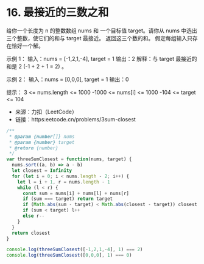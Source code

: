 # 16. 最接近的三数之和

给你一个长度为 n 的整数数组 nums 和 一个目标值 target。请你从 nums 中选出三个整数，使它们的和与 target 最接近。
返回这三个数的和。
假定每组输入只存在恰好一个解。

示例 1：
输入：nums = [-1,2,1,-4], target = 1
输出：2
解释：与 target 最接近的和是 2 (-1 + 2 + 1 = 2) 。

示例 2：
输入：nums = [0,0,0], target = 1
输出：0


提示：
3 <= nums.length <= 1000
-1000 <= nums[i] <= 1000
-104 <= target <= 104

- 来源：力扣（LeetCode）  
- 链接：https:eetcode.cn/problems/3sum-closest

```javascript
/**
 * @param {number[]} nums
 * @param {number} target
 * @return {number}
 */
var threeSumClosest = function(nums, target) {
  nums.sort((a, b) => a - b)
  let closest = Infinity
  for (let i = 0; i < nums.length - 2; i++) {
    let l = i + 1, r = nums.length - 1
    while (l < r) {
      const sum = nums[i] + nums[l] + nums[r]
      if (sum === target) return target
      if (Math.abs(sum - target) < Math.abs(closest - target)) closest = sum
      if (sum < target) l++
      else r--
    }
  }
  return closest
}

console.log(threeSumClosest([-1,2,1,-4], 1) === 2)
console.log(threeSumClosest([0,0,0], 1) === 0)
```